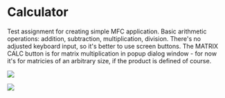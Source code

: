 # Calculator
Test assignment for creating simple MFC application.
Basic arithmetic operations: addition, subtraction, multiplication, division. There's no adjusted keyboard input, so it's better to use screen buttons.
The MATRIX CALC button is for matrix multiplication in popup dialog window - for now it's for matricies of an arbitrary size, if the product is defined of course.

![](https://user-images.githubusercontent.com/20580173/50388332-ff4d0c00-0723-11e9-97d4-1ebbe63fa1ef.JPG)

![](https://user-images.githubusercontent.com/20580173/52152247-c68b4580-2686-11e9-8715-93d9d70103af.JPG)
